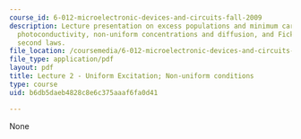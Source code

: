 ```yaml
---
course_id: 6-012-microelectronic-devices-and-circuits-fall-2009
description: Lecture presentation on excess populations and minimum carrier lifetime,
  photoconductivity, non-uniform concentrations and diffusion, and Fick's first and
  second laws.
file_location: /coursemedia/6-012-microelectronic-devices-and-circuits-fall-2009/b6db5daeb4828c8e6c375aaaf6fa0d41_MIT6_012F09_lec02.pdf
file_type: application/pdf
layout: pdf
title: Lecture 2 - Uniform Excitation; Non-uniform conditions
type: course
uid: b6db5daeb4828c8e6c375aaaf6fa0d41

---
```

None